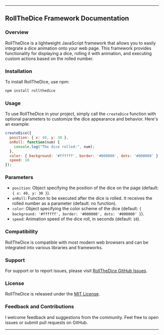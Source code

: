 ---

## RollTheDice Framework Documentation

### Overview

RollTheDice is a lightweight JavaScript framework that allows you to easily integrate a dice animation onto your web page. This framework provides functionality for displaying a dice, rolling it with animation, and executing custom actions based on the rolled number.

### Installation

To install RollTheDice, use npm:

```bash
npm install rollthedice
```

### Usage

To use RollTheDice in your project, simply call the `createDice` function with optional parameters to customize the dice appearance and behavior. Here's an example:

```javascript
createDice({
  position: { x: 40, y: 30 },
  onRoll: function(num) {
    console.log("The dice rolled:", num);
  },
  color: { background: '#ffffff', border: '#000000', dots: '#000000' },
  speed: 10
});
```

### Parameters

- `position`: Object specifying the position of the dice on the page (default: `{ x: 40, y: 30 }`).
- `onRoll`: Function to be executed after the dice is rolled. It receives the rolled number as a parameter (default: no function).
- `color`: Object specifying the color scheme of the dice (default: `{ background: '#ffffff', border: '#000000', dots: '#000000' }`).
- `speed`: Animation speed of the dice roll, in seconds (default: `10`).

### Compatibility

RollTheDice is compatible with most modern web browsers and can be integrated into various libraries and frameworks.

### Support

For support or to report issues, please visit [RollTheDice GitHub Issues](https://github.com/PirvuAlex100/RollTheDice/issues).

### License

RollTheDice is released under the [MIT License](https://opensource.org/license/mit/).

### Feedback and Contributions

I welcome feedback and suggestions from the community. Feel free to open issues or submit pull requests on GitHub.

---